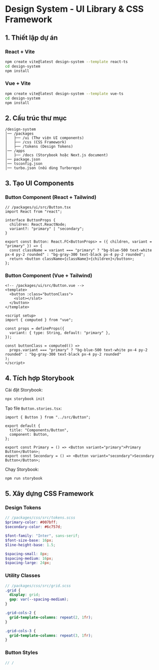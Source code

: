 # Design System - UI Library & CSS Framework

## 1. Thiết lập dự án

### React + Vite
```sh
npm create vite@latest design-system --template react-ts
cd design-system
npm install
```

### Vue + Vite
```sh
npm create vite@latest design-system --template vue-ts
cd design-system
npm install
```

## 2. Cấu trúc thư mục
```
/design-system
│── /packages
│   ├── /ui (Thư viện UI components)
│   ├── /css (CSS Framework)
│   ├── /tokens (Design Tokens)
│── /apps
│   ├── /docs (Storybook hoặc Next.js document)
│── package.json
│── tsconfig.json
│── turbo.json (nếu dùng Turborepo)
```

## 3. Tạo UI Components

### Button Component (React + Tailwind)
```tsx
// /packages/ui/src/Button.tsx
import React from "react";

interface ButtonProps {
  children: React.ReactNode;
  variant?: "primary" | "secondary";
}

export const Button: React.FC<ButtonProps> = ({ children, variant = "primary" }) => {
  const className = variant === "primary" ? "bg-blue-500 text-white px-4 py-2 rounded" : "bg-gray-300 text-black px-4 py-2 rounded";
  return <button className={className}>{children}</button>;
};
```

### Button Component (Vue + Tailwind)
```vue
<!-- /packages/ui/src/Button.vue -->
<template>
  <button :class="buttonClass">
    <slot></slot>
  </button>
</template>

<script setup>
import { computed } from "vue";

const props = defineProps({
  variant: { type: String, default: "primary" },
});

const buttonClass = computed(() => 
  props.variant === "primary" ? "bg-blue-500 text-white px-4 py-2 rounded" : "bg-gray-300 text-black px-4 py-2 rounded"
);
</script>
```

## 4. Tích hợp Storybook

Cài đặt Storybook:
```sh
npx storybook init
```

Tạo file `Button.stories.tsx`:
```tsx
import { Button } from "../src/Button";

export default {
  title: "Components/Button",
  component: Button,
};

export const Primary = () => <Button variant="primary">Primary Button</Button>;
export const Secondary = () => <Button variant="secondary">Secondary Button</Button>;
```

Chạy Storybook:
```sh
npm run storybook
```

## 5. Xây dựng CSS Framework

### Design Tokens
```scss
// /packages/css/src/tokens.scss
$primary-color: #007bff;
$secondary-color: #6c757d;

$font-family: "Inter", sans-serif;
$font-size-base: 16px;
$line-height-base: 1.5;

$spacing-small: 8px;
$spacing-medium: 16px;
$spacing-large: 24px;
```

### Utility Classes
```scss
// /packages/css/src/grid.scss
.grid {
  display: grid;
  gap: var(--spacing-medium);
}

.grid-cols-2 {
  grid-template-columns: repeat(2, 1fr);
}

.grid-cols-3 {
  grid-template-columns: repeat(3, 1fr);
}
```

### Button Styles
```scss
// /